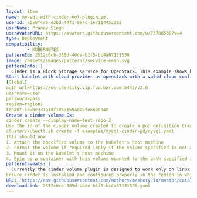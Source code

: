 ```yaml
---
layout: item
name: my-sql-with-cinder-vol-plugin.yml
userId: a550f4d6-d3bd-44f1-9b4c-167114452062
userName: Pranav Singh
userAvatarURL: https://avatars.githubusercontent.com/u/73700530?v=4
type: Deployment
compatibility: 
        - KUBERNETES
patternId: 2512c0cb-385d-40de-b1f5-bc4a67131538
image: /assets/images/patterns/service-mesh.svg
patternInfo: |
  Cinder is a Block Storage service for OpenStack. This example shows how it can be used as an attachment mounted to a pod in Kubernetes.
Start kubelet with cloud provider as openstack with a valid cloud config Sample cloud_config:
[Global]
auth-url=https://os-identity.vip.foo.bar.com:5443/v2.0
username=user
password=pass
region=region1
tenant-id=0c331a1df18571594d49fe68asa4e
Create a cinder volume Ex:
cinder create --display-name=test-repo 2
Use the id of the cinder volume created to create a pod definition Create a new pod with the definition
cluster/kubectl.sh create -f examples/mysql-cinder-pd/mysql.yaml
This should now
1. Attach the specified volume to the kubelet's host machine
2. Format the volume if required (only if the volume specified is not already formatted to the fstype specified)
3. Mount it on the kubelet's host machine
4. Spin up a container with this volume mounted to the path specified in the pod definition
patternCaveats: |
  Currently the cinder volume plugin is designed to work only on linux hosts and offers ext4 and ext3 as supported fs types Make sure that kubelet host machine has the following executables.
Ensure cinder is installed and configured properly in the region in which kubelet is spun up
URL: 'https://raw.githubusercontent.com/meshery/meshery.io/master/catalog/2512c0cb-385d-40de-b1f5-bc4a67131538.yaml'
downloadLink: 2512c0cb-385d-40de-b1f5-bc4a67131538.yaml
---
```

